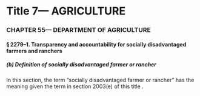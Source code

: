 
# Title 7— AGRICULTURE
### CHAPTER 55— DEPARTMENT OF AGRICULTURE
#### § 2279–1. Transparency and accountability for socially disadvantaged farmers and ranchers
##### (b) Definition of socially disadvantaged farmer or rancher

In this section, the term “socially disadvantaged farmer or rancher” has the meaning given the term in section 2003(e) of this title .
